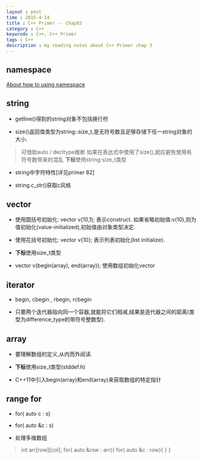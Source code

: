 ```yaml
---                                                                                 
layout : post
time : 2015-4-14
title : C++ Primer -- Chap03
category : C++ 
keywrods : C++, C++ Primer
tags : C++ 
description : my reading notes about C++ Primer chap 3
---
```


## namespace 
[About how to using namespace](https://github.com/ThreeCobblers/Paladin/blob/master/blog/C%2B%2B/sosohu/chap3.md)

## string

* getline()得到的string对象不包括换行符

* size()返回值类型为string::size_t,是无符号数且足够存储下任一string对象的大小.
> 可借助auto / decltype推断
> 如果在表达式中使用了size(),就应避免使用有符号数带来的混乱
> **下标**使用string:size_t类型

* string中字符特性[详见primer 82]

* string.c_str()获取c风格

## vector

* 使用圆括号初始化: vector<int> v(10,1); 表示construct. 如果省略初始值:v(10),则为值初始化(value-initialized),初始值由对象类型决定.

* 使用花括号初始化: vector<int> v{10}; 表示列表初始化(list initialize).

* **下标**使用size_t类型

* vector<int> v(begin(array), end(array)); 使用数组初始化vector

## iterator

* begin, cbegin , rbegin, rcbegin

* 只要两个迭代器指向同一个容器,就能将它们相减,结果是迭代器之间的距离(类型为difference_type的带符号整数型).

## array

* 要理解数组的定义,从内而外阅读.

* **下标**使用size_t类型(stddef.h)

* C++11中引入begin(array)和end(array)来获取数组的特定指针

## range for

* for( auto c : s)

* for( auto &c : s)
	
* 处理多维数组
> int arr[row][col];
> for( auto &row : arr){
>	for( auto &c : row){
>	}
> }
